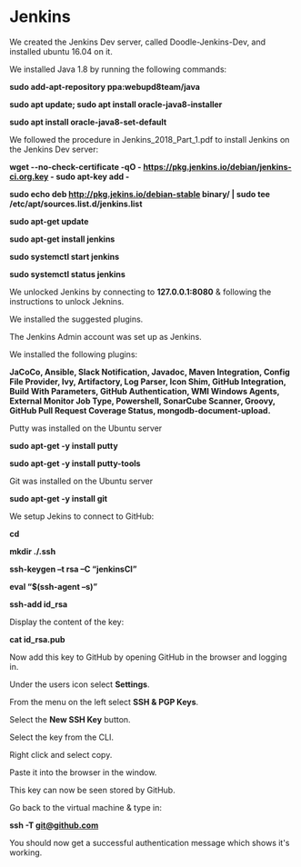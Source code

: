 # Jenkins

We created the Jenkins Dev server, called Doodle-Jenkins-Dev, and installed ubuntu 16.04 on it.

We installed Java 1.8 by running the following commands:

**sudo add-apt-repository ppa:webupd8team/java**

**sudo apt update; sudo apt install oracle-java8-installer**

**sudo apt install oracle-java8-set-default**

We followed the procedure in Jenkins_2018_Part_1.pdf to install Jenkins on the Jenkins Dev server:

**wget --no-check-certificate -qO - https://pkg.jenkins.io/debian/jenkins-ci.org.key - sudo apt-key add -**

**sudo echo deb http://pkg.jekins.io/debian-stable binary/ | sudo tee /etc/apt/sources.list.d/jenkins.list**

**sudo apt-get update**

**sudo apt-get install jenkins**

**sudo systemctl start jenkins**

**sudo systemctl status jenkins**

We unlocked Jenkins by connecting to **127.0.0.1:8080** & following the instructions to unlock Jeknins.

We installed the suggested plugins.

The Jenkins Admin account was set up as Jenkins.

We installed the following plugins:

**JaCoCo, Ansible, Slack Notification, Javadoc, Maven Integration, Config File Provider, Ivy, Artifactory, Log Parser, Icon Shim, GitHub Integration, Build With Parameters, GitHub Authentication, WMI Windows Agents, External Monitor Job Type, Powershell, SonarCube Scanner, Groovy, GitHub Pull Request Coverage Status, mongodb-document-upload.**

Putty was installed on the Ubuntu server

**sudo apt-get -y install putty**

**sudo apt-get -y install putty-tools**

Git was installed on the Ubuntu server

**sudo apt-get -y install git**

We setup Jekins to connect to GitHub:

**cd**

**mkdir ./.ssh**

**ssh-keygen –t rsa –C “jenkinsCI”**

**eval “$(ssh-agent –s)”**

**ssh-add id_rsa**

Display the content of the key:

**cat id_rsa.pub**

Now add this key to GitHub by opening GitHub in the browser and logging in.
 
Under the users icon select **Settings**.

From the menu on the left select **SSH & PGP Keys**.

Select the **New SSH Key** button.

Select the key from the CLI.

Right click and select copy.

Paste it into the browser in the window.

This key can now be seen stored by GitHub.

Go back to the virtual machine & type in:

**ssh -T git@github.com**

You should now get a successful authentication message which shows it's working.